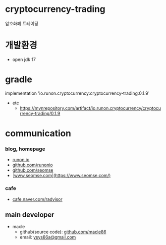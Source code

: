 # cryptocurrency-trading
암호화폐 트레이딩

# 개발환경
- open jdk 17

# gradle
implementation 'io.runon.cryptocurrency:cryptocurrency-trading:0.1.9'
- etc
  - https://mvnrepository.com/artifact/io.runon.cryptocurrency/cryptocurrency-trading/0.1.9


# communication
### blog, homepage
- [runon.io](https://runon.io)
- [github.com/runonio](https://github.com/runonio)
- [github.com/seomse](https://github.com/seomse)
- [www.seomse.com](https://www.seomse.com/)


### cafe
- [cafe.naver.com/radvisor](https://cafe.naver.com/radvisor)


## main developer
- macle
  - github(source code): [github.com/macle86](https://github.com/macle86)
  - email: ysys86a@gmail.com

